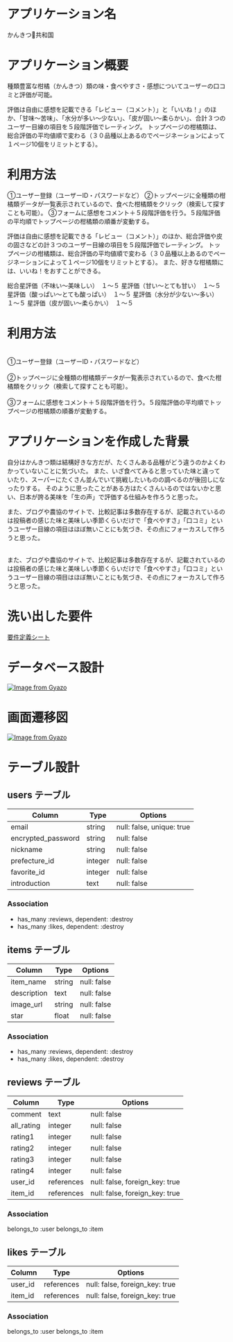 # アプリケーション名

かんきつ🍊共和国

# アプリケーション概要

種類豊富な柑橘（かんきつ）類の味・食べやすさ・感想についてユーザーの口コミと評価が可能。 

評価は自由に感想を記載できる「レビュー（コメント）」と「いいね！」のほか、「甘味〜苦味」、「水分が多い〜少ない」、「皮が固い〜柔らかい」、合計３つのユーザー目線の項目を５段階評価でレーティング。
トップページの柑橘類は、総合評価の平均値順で変わる（３０品種以上あるのでページネーションによって１ページ10個をリミットとする）。

# 利用方法

①ユーザー登録（ユーザーID・パスワードなど） 
②トップページに全種類の柑橘類データが一覧表示されているので、食べた柑橘類をクリック（検索して探すことも可能）。
③フォームに感想をコメント＋５段階評価を行う。５段階評価の平均順でトップページの柑橘類の順番が変動する。

評価は自由に感想を記載できる「レビュー（コメント）」のほか、総合評価や皮の固さなどの計３つのユーザー目線の項目を５段階評価でレーティング。 
トップページの柑橘類は、総合評価の平均値順で変わる（３０品種以上あるのでページネーションによって１ページ10個をリミットとする）。 
また、好きな柑橘類には、いいね！をおすことができる。

総合星評価（不味い〜美味しい）　１〜５
星評価（甘い〜とても甘い）　１〜５
星評価（酸っぱい〜とても酸っぱい）　１〜５
星評価（水分が少ない〜多い）　１〜５
星評価（皮が固い〜柔らかい）　１〜５

# 利用方法

<br>①ユーザー登録（ユーザーID・パスワードなど）</br>
<br>②トップページに全種類の柑橘類データが一覧表示されているので、食べた柑橘類をクリック（検索して探すことも可能）。</br>
<br>③フォームに感想をコメント＋５段階評価を行う。５段階評価の平均順でトップページの柑橘類の順番が変動する。</br>

# アプリケーションを作成した背景

自分はかんきつ類は結構好きな方だが、たくさんある品種がどう違うのかよくわかっていないことに気づいた。 また、いざ食べてみると思っていた味と違っていたり、スーパーにたくさん並んでいて挑戦したいものの調べるのが後回しになったりする。 そのように思ったことがある方はたくさんいるのではないかと思い、日本が誇る美味を「生の声」で評価する仕組みを作ろうと思った。 

また、ブログや農協のサイトで、比較記事は多数存在するが、記載されているのは投稿者の感じた味と美味しい季節くらいだけで「食べやすさ」「口コミ」というユーザー目線の項目はほぼ無いことにも気づき、その点にフォーカスして作ろうと思った。

<br>また、ブログや農協のサイトで、比較記事は多数存在するが、記載されているのは投稿者の感じた味と美味しい季節くらいだけで「食べやすさ」「口コミ」というユーザー目線の項目はほぼ無いことにも気づき、その点にフォーカスして作ろうと思った。</br>

# 洗い出した要件
[要件定義シート](https://docs.google.com/spreadsheets/d/1ZCJzbP8E-JMhBnML81W99TWb8m7_5vvOsB21fUtznfY/edit?usp=sharing)


# データベース設計

[![Image from Gyazo](https://i.gyazo.com/bf386d87e5bb0e76f2cb89dd1d70e5df.png)](https://gyazo.com/bf386d87e5bb0e76f2cb89dd1d70e5df)

# 画面遷移図

[![Image from Gyazo](https://i.gyazo.com/a289a803ae6245b5435eb1c06ed63d03.png)](https://gyazo.com/a289a803ae6245b5435eb1c06ed63d03)

# テーブル設計

## users テーブル

| Column             | Type    | Options                  |
| ------------------ | ------- | ------------------------ |
| email              | string  | null: false, unique: true|
| encrypted_password | string  | null: false              |
| nickname           | string  | null: false              |
| prefecture_id      | integer | null: false              |
| favorite_id        | integer | null: false              |
| introduction       | text    | null: false              |

### Association

- has_many :reviews, dependent: :destroy
- has_many :likes, dependent: :destroy


## items テーブル

| Column             | Type    | Options                  |
| ------------------ | ------- | ------------------------ |
| item_name          | string  | null: false              |
| description        | text    | null: false              |
| image_url          | string  | null: false              |
| star               | float   | null: false              |

### Association

- has_many :reviews, dependent: :destroy
- has_many :likes, dependent: :destroy


## reviews テーブル

| Column             | Type       | Options                        |
| ------------------ | ---------  | ------------------------------ |
| comment            | text       | null: false                    |
| all_rating         | integer    | null: false                    |
| rating1            | integer    | null: false                    |
| rating2            | integer    | null: false                    |
| rating3            | integer    | null: false                    |
| rating4            | integer    | null: false                    |
| user_id            | references | null: false, foreign_key: true |
| item_id            | references | null: false, foreign_key: true |

### Association

belongs_to :user
belongs_to :item


## likes テーブル

| Column             | Type       | Options                        |
| ------------------ | ---------  | ------------------------------ |
| user_id            | references | null: false, foreign_key: true |  #integerに変更
| item_id            | references | null: false, foreign_key: true |  #integerに変更

### Association

belongs_to :user
belongs_to :item
